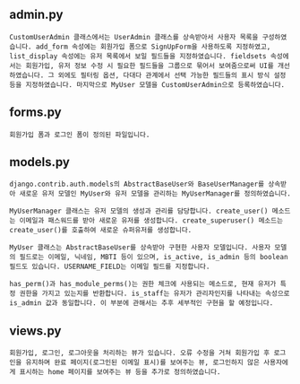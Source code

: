 ## admin.py
    CustomUserAdmin 클래스에서는 UserAdmin 클래스를 상속받아서 사용자 목록을 구성하였습니다. add_form 속성에는 회원가입 폼으로 SignUpForm을 사용하도록 지정하였고, list_display 속성에는 유저 목록에서 보일 필드들을 지정하였습니다. fieldsets 속성에서는 회원가입, 유저 정보 수정 시 필요한 필드들을 그룹으로 묶어서 보여줌으로써 UI를 개선하였습니다. 그 외에도 필터링 옵션, 다대다 관계에서 선택 가능한 필드들의 표시 방식 설정 등을 지정하였습니다. 마지막으로 MyUser 모델을 CustomUserAdmin으로 등록하였습니다.

## forms.py
    회원가입 폼과 로그인 폼이 정의된 파일입니다.

## models.py
    django.contrib.auth.models의 AbstractBaseUser와 BaseUserManager를 상속받아 새로운 유저 모델인 MyUser와 유저 모델을 관리하는 MyUserManager를 정의하였습니다.

    MyUserManager 클래스는 유저 모델의 생성과 관리를 담당합니다. create_user() 메소드는 이메일과 패스워드를 받아 새로운 유저를 생성합니다. create_superuser() 메소드는 create_user()를 호출하여 새로운 슈퍼유저를 생성합니다.

    MyUser 클래스는 AbstractBaseUser를 상속받아 구현한 사용자 모델입니다. 사용자 모델의 필드로는 이메일, 닉네임, MBTI 등이 있으며, is_active, is_admin 등의 boolean 필드도 있습니다. USERNAME_FIELD는 이메일 필드를 지정합니다.

    has_perm()과 has_module_perms()는 권한 체크에 사용되는 메소드로, 현재 유저가 특정 권한을 가지고 있는지를 반환합니다. is_staff는 유저가 관리자인지를 나타내는 속성으로 is_admin 값과 동일합니다. 이 부분에 관해서는 추후 세부적인 구현을 할 예정입니다.

## views.py
    회원가입, 로그인, 로그아웃을 처리하는 뷰가 있습니다. 오류 수정을 거쳐 회원가입 후 로그인을 유지하며 완료 페이지(로그인된 이메일 표시)를 보여주는 뷰, 로그인하지 않은 사용자에게 표시하는 home 페이지를 보여주는 뷰 등을 추가로 정의하였습니다.
